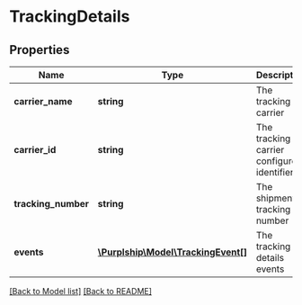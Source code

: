 # TrackingDetails

## Properties
Name | Type | Description | Notes
------------ | ------------- | ------------- | -------------
**carrier_name** | **string** | The tracking carrier | 
**carrier_id** | **string** | The tracking carrier configured identifier | 
**tracking_number** | **string** | The shipment tracking number | 
**events** | [**\Purplship\Model\TrackingEvent[]**](TrackingEvent.md) | The tracking details events | [optional] 

[[Back to Model list]](../README.md#documentation-for-models) [[Back to README]](../README.md)


